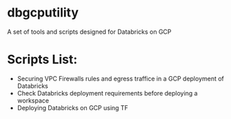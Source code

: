 # dbgcputility
A set of tools and scripts designed for Databricks on GCP


# Scripts List:

- Securing VPC Firewalls rules and egress traffice in a GCP deployment of Databricks
- Check Databricks deployment requirements before deploying a workspace
- Deploying Databricks on GCP using TF
